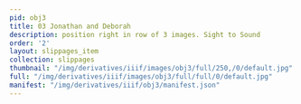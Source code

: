```yaml
---
pid: obj3
title: 03 Jonathan and Deborah
description: position right in row of 3 images. Sight to Sound
order: '2'
layout: slippages_item
collection: slippages
thumbnail: "/img/derivatives/iiif/images/obj3/full/250,/0/default.jpg"
full: "/img/derivatives/iiif/images/obj3/full/full/0/default.jpg"
manifest: "/img/derivatives/iiif/obj3/manifest.json"
---
```

